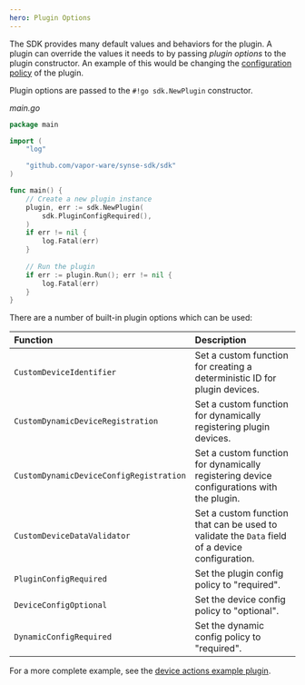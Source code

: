```yaml
---
hero: Plugin Options
---
```


The SDK provides many default values and behaviors for the plugin. A plugin can override the
values it needs to by passing *plugin options* to the plugin constructor. An example of this
would be changing the [configuration policy](../configuration/plugin.md#config-policies) of the plugin.

Plugin options are passed to the `#!go sdk.NewPlugin` constructor. 

*main.go*

```go
package main

import (
	"log"

	"github.com/vapor-ware/synse-sdk/sdk"
)

func main() {
    // Create a new plugin instance
    plugin, err := sdk.NewPlugin(
		sdk.PluginConfigRequired(),
	)
	if err != nil {
		log.Fatal(err)
	}
	
	// Run the plugin
	if err := plugin.Run(); err != nil {
		log.Fatal(err)
	}
}
```

There are a number of built-in plugin options which can be used:

| Function | Description |
| :------- | :---------- |
| `CustomDeviceIdentifier` | Set a custom function for creating a deterministic ID for plugin devices. |
| `CustomDynamicDeviceRegistration` | Set a custom function for dynamically registering plugin devices. |
| `CustomDynamicDeviceConfigRegistration` | Set a custom function for dynamically registering device configurations with the plugin. |
| `CustomDeviceDataValidator` | Set a custom function that can be used to validate the `Data` field of a device configuration. |
| `PluginConfigRequired` | Set the plugin config policy to "required". |
| `DeviceConfigOptional` | Set the device config policy to "optional". |
| `DynamicConfigRequired` | Set the dynamic config policy to "required". |

For a more complete example, see the [device actions example plugin](https://github.com/vapor-ware/synse-sdk/tree/master/examples/device_actions).
